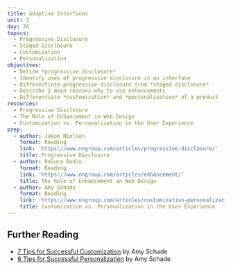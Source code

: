 ```yaml
---
title: Adaptive Interfaces
unit: 3
day: 26
topics:
  - Progressive Disclosure
  - Staged Disclosure
  - Customization
  - Personalization
objectives:
  - Define *progressive disclosure*
  - Identify uses of progressive disclosure in an interface
  - Differentiate progressive disclosure from *staged disclosure*
  - Describe 2 main reasons why to use enhancements
  - Differentiate *customization* and *personalization* of a product
resources:
  - Progressive Disclosure
  - The Role of Enhancement in Web Design
  - Customization vs. Personalization in the User Experience
prep:
  - author: Jakob Nielsen
    format: Reading
    link: 'https://www.nngroup.com/articles/progressive-disclosure/'
    title: Progressive Disclosure
  - author: Raluca Budiu
    format: Reading
    link: 'https://www.nngroup.com/articles/enhancement/'
    title: The Role of Enhancement in Web Design
  - author: Amy Schade
    format: Reading
    link: 'https://www.nngroup.com/articles/customization-personalization/'
    title: Customization vs. Personalization in the User Experience
---
```

Further Reading
---------------

- [7 Tips for Successful Customization](https://www.nngroup.com/articles/customization/) by Amy Schade
- [6 Tips for Successful Personalization](https://www.nngroup.com/articles/personalization/) by Amy Schade

